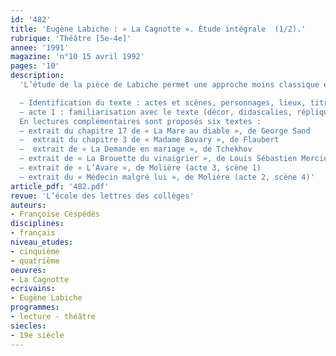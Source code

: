 ```yaml
---
id: '482'
title: 'Eugène Labiche : « La Cagnotte ». Étude intégrale  (1/2).'
rubrique: 'Théâtre [5e-4e]'
annee: '1991'
magazine: 'n°10 15 avril 1992'
pages: '10'
description: 
  'L’étude de la pièce de Labiche permet une approche moins classique et conventionnelle du théâtre…

  – Identification du texte : actes et scènes, personnages, lieux, titre
  – acte 1 : familiarisation avec le texte (décor, didascalies, répliques), les personnages, le comique (comique de situation, comique de mots, procédé du leitmotiv), les petites annonces matrimoniales…
  En lectures complémentaires sont proposés six textes :
  – extrait du chapitre 17 de « La Mare au diable », de George Sand
  –  extrait du chapitre 3 de « Madame Bovary », de Flaubert
  –  extrait de « La Demande en mariage », de Tchekhov
  – extrait de « La Brouette du vinaigrier », de Louis Sébastien Mercier (acte 3, scène 4)
  – extrait de « L’Avare », de Molière (acte 3, scène 1)
  – extrait du « Médecin malgré lui », de Molière (acte 2, scène 4)'
article_pdf: '482.pdf'
revue: 'L’école des lettres des collèges'
auteurs:
- Françoise Cespédès
disciplines:
- français
niveau_etudes:
- cinquième
- quatrième
oeuvres:
- La Cagnotte
ecrivains:
- Eugène Labiche
programmes:
- lecture - théâtre
siecles:
- 19e siècle
---
```

